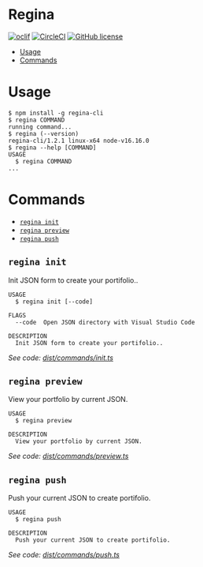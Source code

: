 # Regina

[![oclif](https://img.shields.io/badge/cli-oclif-brightgreen.svg)](https://oclif.io)
[![CircleCI](https://circleci.com/gh/oclif/hello-world/tree/main.svg?style=shield)](https://circleci.com/gh/oclif/hello-world/tree/main)
[![GitHub license](https://img.shields.io/github/license/oclif/hello-world)](https://github.com/oclif/hello-world/blob/main/LICENSE)

<!-- toc -->

- [Usage](#usage)
- [Commands](#commands)
<!-- tocstop -->

# Usage

<!-- usage -->

```sh-session
$ npm install -g regina-cli
$ regina COMMAND
running command...
$ regina (--version)
regina-cli/1.2.1 linux-x64 node-v16.16.0
$ regina --help [COMMAND]
USAGE
  $ regina COMMAND
...
```

<!-- usagestop -->

# Commands

<!-- commands -->

- [`regina init`](#regina-init)
- [`regina preview`](#regina-preview)
- [`regina push`](#regina-push)

## `regina init`

Init JSON form to create your portifolio..

```
USAGE
  $ regina init [--code]

FLAGS
  --code  Open JSON directory with Visual Studio Code

DESCRIPTION
  Init JSON form to create your portifolio..
```

_See code: [dist/commands/init.ts](https://github.com/davi-canuto/regina-cli/blob/v1.2.1/dist/commands/init.ts)_

## `regina preview`

View your portfolio by current JSON.

```
USAGE
  $ regina preview

DESCRIPTION
  View your portfolio by current JSON.
```

_See code: [dist/commands/preview.ts](https://github.com/davi-canuto/regina-cli/blob/v1.2.1/dist/commands/preview.ts)_

## `regina push`

Push your current JSON to create portifolio.

```
USAGE
  $ regina push

DESCRIPTION
  Push your current JSON to create portifolio.
```

_See code: [dist/commands/push.ts](https://github.com/davi-canuto/regina-cli/blob/v1.2.1/dist/commands/push.ts)_

<!-- commandsstop -->
